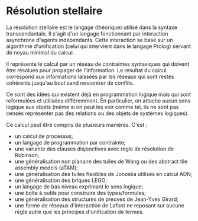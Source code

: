 # Résolution stellaire

La résolution stellaire est le langage (théorique) utilisé dans la syntaxe
transcendantale.
Il s'agit d'un langage fonctionnant par interaction asynchrone d'agents
indépendants. Cette interaction se base sur un algorithme d'unification (celui
qui intervient dans le langage Prolog) servant de noyau minimal du calcul.

Il représente le calcul par un réseau de contraintes syntaxiques qui doivent
être résolues pour propager de l'information. Le résultat du calcul correspond
aux informations laissées par les réseaux qui sont restés cohérents jusqu'au
bout sand rencontrer de conflits.

Ce sont des idées qui existent déjà en programmation logique mais qui sont
reformulées et utilisées différemment. En particulier, on attache aucun sens
logique aux objets (même si on peut les voir comme tel, ils ne sont pas censés
représenter pas des relations ou des objets de systèmes logiques). 

Ce calcul peut être compris de plusieurs manières. C'est :
- un calcul de processus;
- un langage de programmation par contrainte;
- une variante des clauses disjonctives avec règle de résolution de Robinson;
- une généralisation non planaire des tuiles de Wang ou des abstract tile
assembly models (aTAM);
- une généralisation des tuiles flexibles de Jonoska utilisés en calcul ADN;
- une généralisation des briques LEGO;
- un langage de bas niveau exprimant le sens logique;
- une boîte à outils pour construire des types/formules;
- une généralisation des structures de preuves de Jean-Yves Girard;
- une forme de réseaux d'interaction de Lafont ne reposant sur aucune règle
autre que les principes d'unification de termes.
